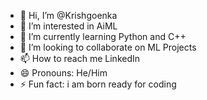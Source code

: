 - 👋 Hi, I’m @Krishgoenka
- 👀 I’m interested in AiML
- 🌱 I’m currently learning Python and C++
- 💞️ I’m looking to collaborate on ML Projects 
- 📫 How to reach me LinkedIn 
- 😄 Pronouns: He/Him
- ⚡ Fun fact: i am born ready for coding 

<!---
Krishgoenka/Krishgoenka is a ✨ special ✨ repository because its `README.md` (this file) appears on your GitHub profile.
You can click the Preview link to take a look at your changes.
--->
